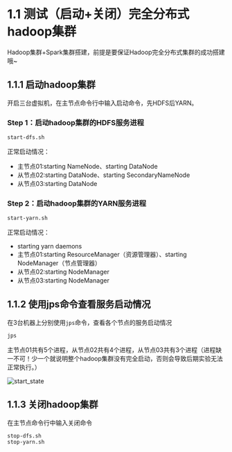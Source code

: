 # 1.1 测试（启动+关闭）完全分布式hadoop集群

Hadoop集群+Spark集群搭建，前提是要保证Hadoop完全分布式集群的成功搭建哦~

## 1.1.1 启动hadoop集群

开启三台虚拟机，在主节点命令行中输入启动命令，先HDFS后YARN。

### Step 1：启动hadoop集群的HDFS服务进程
```bash
start-dfs.sh
```

正常启动情况：
- 主节点01:starting NameNode、starting DataNode
- 从节点02:starting DataNode、starting SecondaryNameNode
- 从节点03:starting DataNode

### Step 2：启动hadoop集群的YARN服务进程
```bash
start-yarn.sh
```

正常启动情况：
- starting yarn daemons
- 主节点01:starting ResourceManager（资源管理器）、starting NodeManager（节点管理器）
- 从节点02:starting NodeManager
- 从节点03:starting NodeManager

## 1.1.2 使用jps命令查看服务启动情况

在3台机器上分别使用`jps`命令，查看各个节点的服务启动情况

```bash
jps
```
主节点01共有5个进程，从节点02共有4个进程，从节点03共有3个进程（进程缺一不可！少一个就说明整个hadoop集群没有完全启动，否则会导致后期实验无法正常执行。）

![start_state]()

## 1.1.3 关闭hadoop集群

在主节点命令行中输入关闭命令

```bash
stop-dfs.sh
stop-yarn.sh
```
